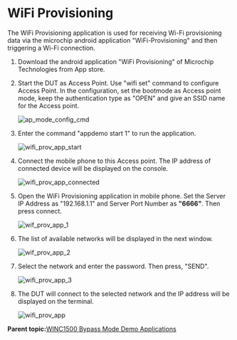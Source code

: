 # WiFi Provisioning

The WiFi Provisioning application is used for receiving Wi-Fi provisioning data via the microchip android application "WiFi-Provisioning" and then triggering a Wi-Fi connection.

1.  Download the android application "WiFi Provisioning" of Microchip Technologies from App store.

2.  Start the DUT as Access Point. Use "wifi set" command to configure Access Point. In the configuration, set the bootmode as Access point mode, keep the authentication type as "OPEN" and give an SSID name for the Access point.

    ![ap_mode_config_cmd](GUID-A4CB39C4-051A-43C1-92B7-752F5970DB44-low.png)

3.  Enter the command "appdemo start 1" to run the application.

    ![wifi_prov_app_start](GUID-CA6EB134-F778-409E-8154-FFF0002853C7-low.png)

4.  Connect the mobile phone to this Access point. The IP address of connected device will be displayed on the console.

    ![wifi_prov_app_connected](GUID-31712459-EF97-40D4-8A8D-D5B20F272EB1-low.png)

5.  Open the WiFi Provisioning application in mobile phone. Set the Server IP Address as "192.168.1.1" and Server Port Number as **"6666"**. Then press connect.

    ![wif_prov_app_1](GUID-39A1BF1A-0762-4B5B-A6CD-3BE5630F964F-low.png)

6.  The list of available networks will be displayed in the next window.

    ![wif_prov_app_2](GUID-24209787-9A1D-4FFE-9631-4705A523B658-low.png)

7.  Select the network and enter the password. Then press, "SEND".

    ![wifi_prov_app_3](GUID-B0AACCD4-4F55-45FC-8D9A-812163D08C0F-low.png)

8.  The DUT will connect to the selected network and the IP address will be displayed on the terminal.

    ![wifi_prov_app](GUID-910271D8-A7F6-4EC4-89EC-F0779C7820F6-low.png)


**Parent topic:**[WINC1500 Bypass Mode Demo Applications](GUID-40C3ABB9-0449-4A53-94DF-0DFB4CE5540E.md)

